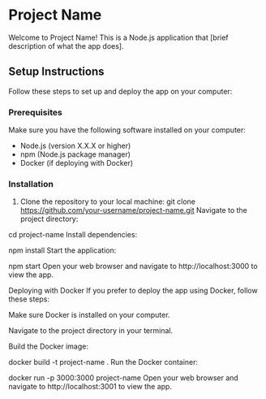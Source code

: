 
# Project Name

Welcome to Project Name! This is a Node.js application that [brief description of what the app does].

## Setup Instructions

Follow these steps to set up and deploy the app on your computer:

### Prerequisites

Make sure you have the following software installed on your computer:

- Node.js (version X.X.X or higher)
- npm (Node.js package manager)
- Docker (if deploying with Docker)

### Installation

1. Clone the repository to your local machine:
   git clone https://github.com/your-username/project-name.git
Navigate to the project directory:


cd project-name
Install dependencies:


npm install
Start the application:


npm start
Open your web browser and navigate to http://localhost:3000 to view the app.

Deploying with Docker
If you prefer to deploy the app using Docker, follow these steps:

Make sure Docker is installed on your computer.

Navigate to the project directory in your terminal.

Build the Docker image:


docker build -t project-name .
Run the Docker container:


docker run -p 3000:3000 project-name
Open your web browser and navigate to http://localhost:3001 to view the app.